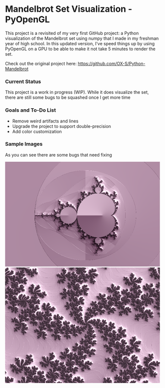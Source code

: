 # **Mandelbrot Set Visualization - PyOpenGL**

This project is a revisited of my very first GitHub project: a Python visualization of the Mandelbrot set using numpy that I made in my freshman year of high school. In this updated version, I've speed things up by using PyOpenGL on a GPU to be able to make it not take 5 minutes to render the set.

Check out the original project here: https://github.com/OX-S/Python-Mandelbrot

### **Current Status** 

This project is a work in progress (WIP). While it does visualize the set, there are still some bugs to be squashed once I get more time

### Goals and To-Do List
* Remove weird artifacts and lines
* Upgrade the project to support double-precision 
* Add color customization

  
### Sample Images
As you can see there are some bugs that need fixing

![Image 1](Images/image.png)
![Image 2](Images/image_1.png)

